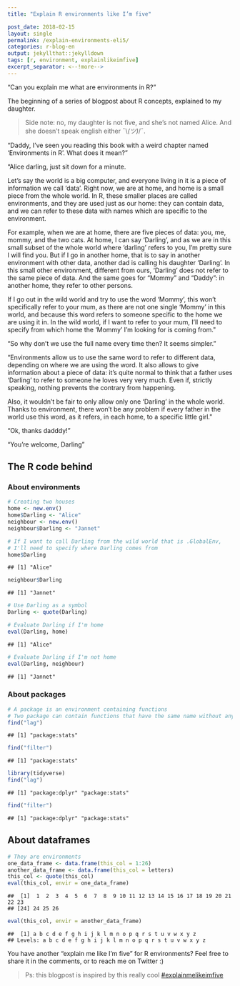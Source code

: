 ```yaml
---
title: "Explain R environments like I’m five"

post_date: 2018-02-15
layout: single
permalink: /explain-environments-eli5/
categories: r-blog-en
output: jekyllthat::jekylldown
tags: [r, environment, explainlikeimfive]
excerpt_separator: <--!more--> 
---
```


“Can you explain me what are environments in R?”

The beginning of a series of blogpost about R concepts, explained to my
daughter.



> Side note: no, my daughter is not five, and she’s not named Alice. And
> she doesn’t speak english either ¯\\*(ツ)*/¯.

“Daddy, I’ve seen you reading this book with a weird chapter named
‘Environments in R’. What does it mean?”

“Alice darling, just sit down for a minute.

Let’s say the world is a big computer, and everyone living in it is a
piece of information we call ‘data’. Right now, we are at home, and home
is a small piece from the whole world. In R, these smaller places are
called environments, and they are used just as our home: they can
contain data, and we can refer to these data with names which are
specific to the environment.

For example, when we are at home, there are five pieces of data: you,
me, mommy, and the two cats. At home, I can say ‘Darling’, and as we are
in this small subset of the whole world where ‘darling’ refers to you,
I’m pretty sure I will find you. But if I go in another home, that is
to say in another environment with other data, another dad is calling
his daughter ‘Darling’. In this small other environment, different from
ours, ‘Darling’ does not refer to the same piece of data. And the same
goes for “Mommy” and “Daddy”: in another home, they refer to other
persons.

If I go out in the wild world and try to use the word ‘Mommy’, this
won’t specifically refer to your mum, as there are not one single
‘Mommy’ in this world, and because this word refers to someone
specific to the home we are using it in. In the wild world, if I want to
refer to your mum, I’ll need to specify from which home the ‘Mommy’ I’m
looking for is coming from."

“So why don’t we use the full name every time then? It seems simpler.”

“Environments allow us to use the same word to refer to different data,
depending on where we are using the word. It also allows to give
information about a piece of data: it’s quite normal to think that a
father uses ‘Darling’ to refer to someone he loves very very much. Even
if, strictly speaking, nothing prevents the contrary from happening.

Also, it wouldn’t be fair to only allow only one ‘Darling’ in the whole
world. Thanks to environment, there won’t be any problem if every father
in the world use this word, as it refers, in each home, to a specific
little girl."

“Ok, thanks dadddy\!”

“You’re welcome, Darling”

## The R code behind

### About environments

``` r
# Creating two houses
home <- new.env()
home$Darling <- "Alice"
neighbour <- new.env()
neighbour$Darling <- "Jannet"

# If I want to call Darling from the wild world that is .GlobalEnv, 
# I'll need to specify where Darling comes from
home$Darling
```

    ## [1] "Alice"

``` r
neighbour$Darling
```

    ## [1] "Jannet"

``` r
# Use Darling as a symbol
Darling <- quote(Darling)

# Evaluate Darling if I'm home
eval(Darling, home)
```

    ## [1] "Alice"

``` r
# Evaluate Darling if I'm not home
eval(Darling, neighbour)
```

    ## [1] "Jannet"

### About packages

``` r
# A package is an environment containing functions
# Two package can contain functions that have the same name without any problem
find("lag")
```

    ## [1] "package:stats"

``` r
find("filter")
```

    ## [1] "package:stats"

``` r
library(tidyverse)
find("lag")
```

    ## [1] "package:dplyr" "package:stats"

``` r
find("filter")
```

    ## [1] "package:dplyr" "package:stats"

## About dataframes

``` r
# They are environments
one_data_frame <- data.frame(this_col = 1:26)
another_data_frame <- data.frame(this_col = letters)
this_col <- quote(this_col)
eval(this_col, envir = one_data_frame)
```

    ##  [1]  1  2  3  4  5  6  7  8  9 10 11 12 13 14 15 16 17 18 19 20 21 22 23
    ## [24] 24 25 26

``` r
eval(this_col, envir = another_data_frame)
```

    ##  [1] a b c d e f g h i j k l m n o p q r s t u v w x y z
    ## Levels: a b c d e f g h i j k l m n o p q r s t u v w x y z

You have another “explain me like I’m five” for R environments? Feel
free to share it in the comments, or to reach me on Twitter :)

> Ps: this blogpost is inspired by this really cool
> [\#explainmelikeimfive](https://dev.to/ben/explain-websockets-like-im-five)






